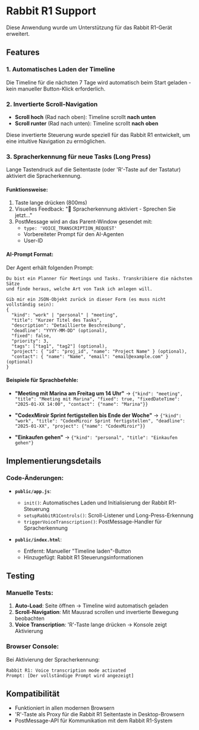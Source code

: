 # Rabbit R1 Support

Diese Anwendung wurde um Unterstützung für das Rabbit R1-Gerät erweitert.

## Features

### 1. Automatisches Laden der Timeline
Die Timeline für die nächsten 7 Tage wird automatisch beim Start geladen - kein manueller Button-Klick erforderlich.

### 2. Invertierte Scroll-Navigation
- **Scroll hoch** (Rad nach oben): Timeline scrollt **nach unten**
- **Scroll runter** (Rad nach unten): Timeline scrollt **nach oben**

Diese invertierte Steuerung wurde speziell für das Rabbit R1 entwickelt, um eine intuitive Navigation zu ermöglichen.

### 3. Spracherkennung für neue Tasks (Long Press)
Lange Tastendruck auf die Seitentaste (oder 'R'-Taste auf der Tastatur) aktiviert die Spracherkennung.

#### Funktionsweise:
1. Taste lange drücken (800ms)
2. Visuelles Feedback: "🎤 Spracherkennung aktiviert - Sprechen Sie jetzt..."
3. PostMessage wird an das Parent-Window gesendet mit:
   - `type: 'VOICE_TRANSCRIPTION_REQUEST'`
   - Vorbereiteter Prompt für den AI-Agenten
   - User-ID

#### AI-Prompt Format:
Der Agent erhält folgenden Prompt:
```
Du bist ein Planner für Meetings und Tasks. Transkribiere die nächsten Sätze 
und finde heraus, welche Art von Task ich anlegen will.

Gib mir ein JSON-Objekt zurück in dieser Form (es muss nicht vollständig sein):
{
  "kind": "work" | "personal" | "meeting",
  "title": "Kurzer Titel des Tasks",
  "description": "Detaillierte Beschreibung",
  "deadline": "YYYY-MM-DD" (optional),
  "fixed": false,
  "priority": 3,
  "tags": ["tag1", "tag2"] (optional),
  "project": { "id": "proj_id", "name": "Project Name" } (optional),
  "contact": { "name": "Name", "email": "email@example.com" } (optional)
}
```

#### Beispiele für Sprachbefehle:
- **"Meeting mit Marina am Freitag um 14 Uhr"**
  → `{"kind": "meeting", "title": "Meeting mit Marina", "fixed": true, "fixedDateTime": "2025-01-XX 14:00", "contact": {"name": "Marina"}}`

- **"CodexMiroir Sprint fertigstellen bis Ende der Woche"**
  → `{"kind": "work", "title": "CodexMiroir Sprint fertigstellen", "deadline": "2025-01-XX", "project": {"name": "CodexMiroir"}}`

- **"Einkaufen gehen"**
  → `{"kind": "personal", "title": "Einkaufen gehen"}`

## Implementierungsdetails

### Code-Änderungen:
- **`public/app.js`**: 
  - `init()`: Automatisches Laden und Initialisierung der Rabbit R1-Steuerung
  - `setupRabbitR1Controls()`: Scroll-Listener und Long-Press-Erkennung
  - `triggerVoiceTranscription()`: PostMessage-Handler für Spracherkennung

- **`public/index.html`**: 
  - Entfernt: Manueller "Timeline laden"-Button
  - Hinzugefügt: Rabbit R1 Steuerungsinformationen

## Testing

### Manuelle Tests:
1. **Auto-Load**: Seite öffnen → Timeline wird automatisch geladen
2. **Scroll-Navigation**: Mit Mausrad scrollen und invertierte Bewegung beobachten
3. **Voice Transcription**: 'R'-Taste lange drücken → Konsole zeigt Aktivierung

### Browser Console:
Bei Aktivierung der Spracherkennung:
```
Rabbit R1: Voice transcription mode activated
Prompt: [Der vollständige Prompt wird angezeigt]
```

## Kompatibilität
- Funktioniert in allen modernen Browsern
- 'R'-Taste als Proxy für die Rabbit R1 Seitentaste in Desktop-Browsern
- PostMessage-API für Kommunikation mit dem Rabbit R1-System
